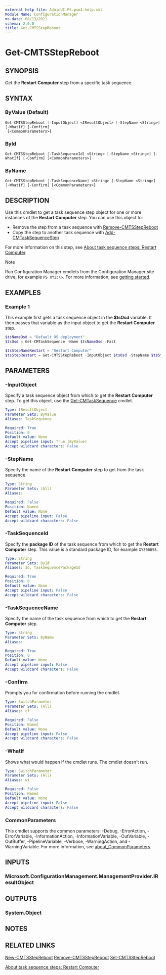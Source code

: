 ```yaml
---
external help file: AdminUI.PS.psm1-help.xml
Module Name: ConfigurationManager
ms.date: 08/13/2021
schema: 2.0.0
title: Get-CMTSStepReboot
---
```


# Get-CMTSStepReboot

## SYNOPSIS

Get the **Restart Computer** step from a specific task sequence.

## SYNTAX

### ByValue (Default)
```
Get-CMTSStepReboot [-InputObject] <IResultObject> [-StepName <String>] [-WhatIf] [-Confirm]
 [<CommonParameters>]
```

### ById
```
Get-CMTSStepReboot [-TaskSequenceId] <String> [-StepName <String>] [-WhatIf] [-Confirm] [<CommonParameters>]
```

### ByName
```
Get-CMTSStepReboot [-TaskSequenceName] <String> [-StepName <String>] [-WhatIf] [-Confirm] [<CommonParameters>]
```

## DESCRIPTION

Use this cmdlet to get a task sequence step object for one or more instances of the **Restart Computer** step. You can use this object to:

- Remove the step from a task sequence with [Remove-CMTSStepReboot](Remove-CMTSStepReboot.md)
- Copy the step to another task sequence with [Add-CMTaskSequenceStep](Add-CMTaskSequenceStep.md)

For more information on this step, see [About task sequence steps: Restart Computer](/mem/configmgr/osd/understand/task-sequence-steps#BKMK_RestartComputer).

> [!NOTE]
> Run Configuration Manager cmdlets from the Configuration Manager site drive, for example `PS XYZ:\>`. For more information, see [getting started](/powershell/sccm/overview).

## EXAMPLES

### Example 1

This example first gets a task sequence object in the **$tsOsd** variable. It then passes that variable as the input object to get the **Restart Computer** step.

```powershell
$tsNameOsd = "Default OS deployment"
$tsOsd = Get-CMTaskSequence -Name $tsNameOsd -Fast

$tsStepNameRestart = "Restart Computer"
$tsStepRestart = Get-CMTSStepReboot -InputObject $tsOsd -StepName $tsStepNameRestart
```

## PARAMETERS

### -InputObject

Specify a task sequence object from which to get the **Restart Computer** step. To get this object, use the [Get-CMTaskSequence](Get-CMTaskSequence.md) cmdlet.

```yaml
Type: IResultObject
Parameter Sets: ByValue
Aliases: TaskSequence

Required: True
Position: 0
Default value: None
Accept pipeline input: True (ByValue)
Accept wildcard characters: False
```

### -StepName

Specify the name of the **Restart Computer** step to get from the task sequence.

```yaml
Type: String
Parameter Sets: (All)
Aliases:

Required: False
Position: Named
Default value: None
Accept pipeline input: False
Accept wildcard characters: False
```

### -TaskSequenceId

Specify the **package ID** of the task sequence from which to get the **Restart Computer** step. This value is a standard package ID, for example `XYZ00858`.

```yaml
Type: String
Parameter Sets: ById
Aliases: Id, TaskSequencePackageId

Required: True
Position: 0
Default value: None
Accept pipeline input: False
Accept wildcard characters: False
```

### -TaskSequenceName

Specify the name of the task sequence from which to get the **Restart Computer** step.

```yaml
Type: String
Parameter Sets: ByName
Aliases:

Required: True
Position: 0
Default value: None
Accept pipeline input: False
Accept wildcard characters: False
```

### -Confirm

Prompts you for confirmation before running the cmdlet.

```yaml
Type: SwitchParameter
Parameter Sets: (All)
Aliases: cf

Required: False
Position: Named
Default value: None
Accept pipeline input: False
Accept wildcard characters: False
```

### -WhatIf

Shows what would happen if the cmdlet runs. The cmdlet doesn't run.

```yaml
Type: SwitchParameter
Parameter Sets: (All)
Aliases: wi

Required: False
Position: Named
Default value: None
Accept pipeline input: False
Accept wildcard characters: False
```

### CommonParameters
This cmdlet supports the common parameters: -Debug, -ErrorAction, -ErrorVariable, -InformationAction, -InformationVariable, -OutVariable, -OutBuffer, -PipelineVariable, -Verbose, -WarningAction, and -WarningVariable. For more information, see [about_CommonParameters](http://go.microsoft.com/fwlink/?LinkID=113216).

## INPUTS

### Microsoft.ConfigurationManagement.ManagementProvider.IResultObject

## OUTPUTS

### System.Object

## NOTES

## RELATED LINKS

[New-CMTSStepReboot](New-CMTSStepReboot.md)
[Remove-CMTSStepReboot](Remove-CMTSStepReboot.md)
[Set-CMTSStepReboot](Set-CMTSStepReboot.md)

[About task sequence steps: Restart Computer](/mem/configmgr/osd/understand/task-sequence-steps#BKMK_RestartComputer)
